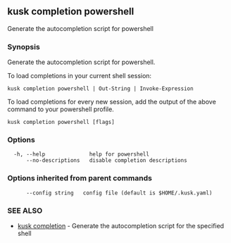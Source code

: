 ## kusk completion powershell

Generate the autocompletion script for powershell

### Synopsis

Generate the autocompletion script for powershell.

To load completions in your current shell session:

	kusk completion powershell | Out-String | Invoke-Expression

To load completions for every new session, add the output of the above command
to your powershell profile.


```
kusk completion powershell [flags]
```

### Options

```
  -h, --help              help for powershell
      --no-descriptions   disable completion descriptions
```

### Options inherited from parent commands

```
      --config string   config file (default is $HOME/.kusk.yaml)
```

### SEE ALSO

* [kusk completion](kusk_completion.md)	 - Generate the autocompletion script for the specified shell

